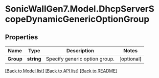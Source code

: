 # SonicWallGen7.Model.DhcpServerScopeDynamicGenericOptionGroup

## Properties

Name | Type | Description | Notes
------------ | ------------- | ------------- | -------------
**Group** | **string** | Specify generic option group. | [optional] 

[[Back to Model list]](../README.md#documentation-for-models) [[Back to API list]](../README.md#documentation-for-api-endpoints) [[Back to README]](../README.md)

